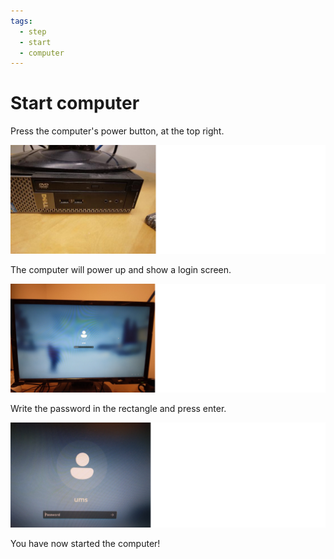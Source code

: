 ```yaml
---
tags:
  - step
  - start
  - computer
---
```


# Start computer

Press the computer's power button, at the top right.

![The computer's power button is at the top right](computer_power_button_50.png)

The computer will power up and show a login screen.

![The login screen](computer_login_screen_50.png)

Write the password in the rectangle and press enter.

![Write the password here and press enter](login_screen_no_password_50.png)

You have now started the computer!
